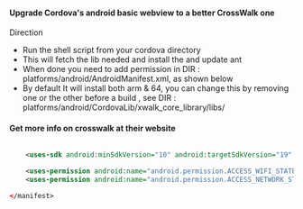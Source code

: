 #### Upgrade Cordova's android basic webview to a better CrossWalk one

Direction
* Run the shell script from your cordova directory
* This will fetch the lib needed and install the and update ant
* When done you need to add permission in DIR : platforms/android/AndroidManifest.xml, as shown below
* By default It will install both arm & 64, you can change this by removing one or the other before a build , see DIR : platforms/android/CordovaLib/xwalk_core_library/libs/

#### Get more info on crosswalk at their website
[crosswalk-project]: https://crosswalk-project.org/

```xml

    <uses-sdk android:minSdkVersion="10" android:targetSdkVersion="19" />

	<uses-permission android:name="android.permission.ACCESS_WIFI_STATE" />
	<uses-permission android:name="android.permission.ACCESS_NETWORK_STATE" />

</manifest>

```
